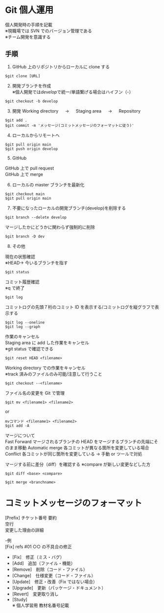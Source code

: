 # Git 個人運用

個人開発時の手順を記載  
※現職場では SVN でのバージョン管理である  
※チーム開発を意識する

## 手順

1. GitHub 上のリポジトリからローカルに clone する

```
$git clone [URL]
```

2. 開発ブランチを作成  
   ※個人開発では*develop*で統一/単語繋げる場合はハイフン（-）

```
$git checkout -b develop
```

3. 開発 Working directory 　 → 　 Staging area 　 → 　 Repository

```
$git add .
$git commit -m 'メッセージ(コミットメッセージのフォーマットに従う)'
```

4. ローカルからリモートへ

```
$git pull origin main
$git push origin develop
```

5. GitHub

GitHub 上で pull request  
GitHub 上で merge

6. ローカルの master ブランチを最新化

```
$git checkout main
$git pull origin main
```

7. 不要になったローカルの開発ブランチ(develop)を削除する

```
$git branch --delete develop
```

マージしたかにどうかに関わらず強制的に削除

```
$git branch -D dev
```

8. その他

現在の状態確認  
※HEAD→ 今いるブランチを指す

```
$git status
```

コミット履歴確認  
※q で終了

```
$git log
```

コミットログの先頭７桁のコミット ID を表示する/コミットログを縦グラフで表示する

```
$git log --oneline
$git log --graph
```

作業のキャンセル  
Staging area に add した作業をキャンセル  
※git status で確認できる

```
$git reset HEAD <filename>
```

Working directory での作業をキャンセル  
※track 済みのファイルのみ可能/注意して行うこと

```
$git checkout --<filename>
```

ファイル名の変更を Git で管理

```
$git mv <filename1> <filename2>
```

or

```
mvコマンド <filename1> <filename2>
$git add -A
```

マージについて  
Fast Forward マージされるブランチの HEAD をマージするブランチの先端にそのまま移動
Automatic merge 各コミットが異なる箇所を変更している場合  
Conflict 各コミットが同じ箇所を変更している → 手動 or ツールで対処

マージする前に差分（diff）を確認する
※compare が新しい変更などした方

```
$git diff <base> <compare>
```

```
$git merge <branchname>
```

# コミットメッセージのフォーマット

[Prefix] チケット番号 要約  
空行  
変更した理由の詳細

-例  
[Fix] refs #01 ○○ の不具合の修正

- [Fix]　修正（ミス・バグ）
- [Add]　追加（ファイル・機能）
- [Remove]　削除（コード・ファイル）
- [Change]　仕様変更（コード・ファイル）
- [Update]　修正・改善（Fix ではない場合）
- [Upgrade]　更新（パッケージ・ドキュメント）
- [Revert]　変更取り消し
- [Study]  
  ※ 個人学習用 教材名番号記載
